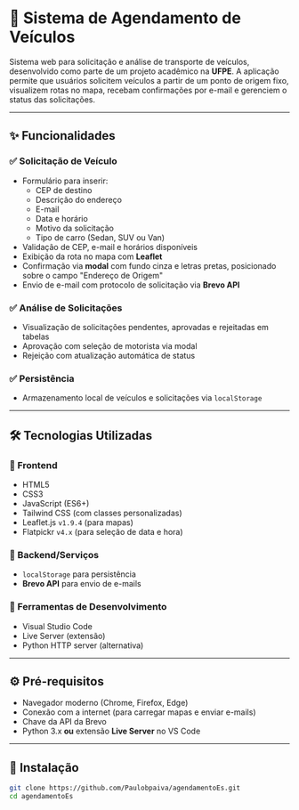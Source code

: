 # 🚗 Sistema de Agendamento de Veículos

Sistema web para solicitação e análise de transporte de veículos, desenvolvido como parte de um projeto acadêmico na **UFPE**. A aplicação permite que usuários solicitem veículos a partir de um ponto de origem fixo, visualizem rotas no mapa, recebam confirmações por e-mail e gerenciem o status das solicitações.

---

## ✨ Funcionalidades

### ✅ Solicitação de Veículo

- Formulário para inserir:
  - CEP de destino
  - Descrição do endereço
  - E-mail
  - Data e horário
  - Motivo da solicitação
  - Tipo de carro (Sedan, SUV ou Van)
- Validação de CEP, e-mail e horários disponíveis
- Exibição da rota no mapa com **Leaflet**
- Confirmação via **modal** com fundo cinza e letras pretas, posicionado sobre o campo "Endereço de Origem"
- Envio de e-mail com protocolo de solicitação via **Brevo API**

### ✅ Análise de Solicitações

- Visualização de solicitações pendentes, aprovadas e rejeitadas em tabelas
- Aprovação com seleção de motorista via modal
- Rejeição com atualização automática de status

### ✅ Persistência

- Armazenamento local de veículos e solicitações via `localStorage`

---

## 🛠 Tecnologias Utilizadas

### 🔹 Frontend
- HTML5
- CSS3
- JavaScript (ES6+)
- Tailwind CSS (com classes personalizadas)
- Leaflet.js `v1.9.4` (para mapas)
- Flatpickr `v4.x` (para seleção de data e hora)

### 🔹 Backend/Serviços
- `localStorage` para persistência
- **Brevo API** para envio de e-mails

### 🔹 Ferramentas de Desenvolvimento
- Visual Studio Code
- Live Server (extensão)
- Python HTTP server (alternativa)

---

## ⚙️ Pré-requisitos

- Navegador moderno (Chrome, Firefox, Edge)
- Conexão com a internet (para carregar mapas e enviar e-mails)
- Chave da API da Brevo
- Python 3.x **ou** extensão **Live Server** no VS Code

---

## 🚀 Instalação

```bash
git clone https://github.com/Paulobpaiva/agendamentoEs.git
cd agendamentoEs

